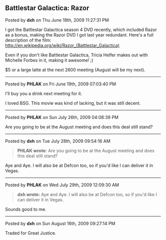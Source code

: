 ## Battlestar Galactica: Razor
Posted by **dxh** on Thu June 18th, 2009 11:27:31 PM

I got the Battlestar Galactica season 4 DVD recently, which included Razor as a
bonus, making the Razor DVD I got last year redundant.  Here's a full
description of the film:
<http://en.wikipedia.org/wiki/Razor_(Battlestar_Galactica)>

Even if you don't like Battlestar Galactica, Tricia Helfer makes out with
Michelle Forbes in it, making it awesome! ;)

$5 or a large latte at the next 2600 meeting (August will be my next).

--------------------------------------------------------------------------------

Posted by **PHLAK** on Fri June 19th, 2009 07:03:40 PM

I'll buy you a drink next meeting for it.

I loved BSG.  This movie was kind of lacking, but it was still decent.

--------------------------------------------------------------------------------

Posted by **PHLAK** on Sun July 26th, 2009 04:08:39 PM

Are you going to be at the August meeting and does this deal still stand?

--------------------------------------------------------------------------------

Posted by **dxh** on Tue July 28th, 2009 09:54:16 AM

> **PHLAK wrote:**
> Are you going to be at the August meeting and does this deal still stand?

Aye and Aye.  I will also be at Defcon too, so if you'd like I can deliver it in
Vegas.

--------------------------------------------------------------------------------

Posted by **PHLAK** on Wed July 29th, 2009 12:09:30 AM

> **dxh wrote:**
> Aye and Aye.  I will also be at Defcon too, so if you'd like I can deliver it
> in Vegas.

Sounds good to me.

--------------------------------------------------------------------------------

Posted by **dxh** on Sun August 16th, 2009 09:27:14 PM

Traded for Great Justice.

